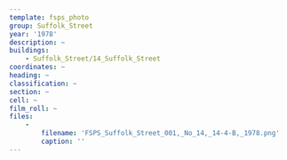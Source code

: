 ```yaml
---
template: fsps_photo
group: Suffolk_Street
year: '1978'
description: ~
buildings:
    - Suffolk_Street/14_Suffolk_Street
coordinates: ~
heading: ~
classification: ~
section: ~
cell: ~
film_roll: ~
files:
    -
        filename: 'FSPS_Suffolk_Street_001,_No_14,_14-4-B,_1978.png'
        caption: ''
---
```

